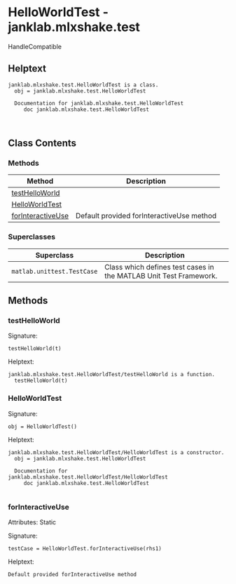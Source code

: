 # HelloWorldTest - janklab.mlxshake.test

HandleCompatible

## Helptext

```text
janklab.mlxshake.test.HelloWorldTest is a class.
  obj = janklab.mlxshake.test.HelloWorldTest

  Documentation for janklab.mlxshake.test.HelloWorldTest
     doc janklab.mlxshake.test.HelloWorldTest



```

## Class Contents

### Methods

| Method | Description |
| -------- | ----------- |
| [testHelloWorld](#janklab.mlxshake.test.HelloWorldTest.testHelloWorld) |  |
| [HelloWorldTest](#janklab.mlxshake.test.HelloWorldTest.HelloWorldTest) |  |
| [forInteractiveUse](#janklab.mlxshake.test.HelloWorldTest.forInteractiveUse) | Default provided forInteractiveUse method |

### Superclasses

| Superclass | Description |
| -------- | ----------- |
| `matlab.unittest.TestCase` | Class which defines test cases in the MATLAB Unit Test Framework. |

## Methods

<a name="janklab.mlxshake.test.HelloWorldTest.testHelloWorld"></a>
### testHelloWorld

Signature:
```
testHelloWorld(t)
```

Helptext:

```text
janklab.mlxshake.test.HelloWorldTest/testHelloWorld is a function.
  testHelloWorld(t)

```

<a name="janklab.mlxshake.test.HelloWorldTest.HelloWorldTest"></a>
### HelloWorldTest

Signature:
```
obj = HelloWorldTest()
```

Helptext:

```text
janklab.mlxshake.test.HelloWorldTest/HelloWorldTest is a constructor.
  obj = janklab.mlxshake.test.HelloWorldTest

  Documentation for janklab.mlxshake.test.HelloWorldTest/HelloWorldTest
     doc janklab.mlxshake.test.HelloWorldTest


```

<a name="janklab.mlxshake.test.HelloWorldTest.forInteractiveUse"></a>
### forInteractiveUse

Attributes: Static

Signature:
```
testCase = HelloWorldTest.forInteractiveUse(rhs1)
```

Helptext:

```text
Default provided forInteractiveUse method
```


